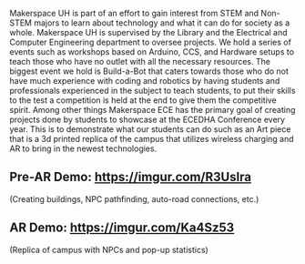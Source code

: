 Makerspace UH is part of an effort to gain interest from STEM and Non-STEM majors to learn about technology and what it can do for society as a whole. Makerspace UH is supervised by the Library and the Electrical and Computer Engineering department to oversee projects. We hold a series of events such as workshops based on Arduino, CCS, and Hardware setups to teach those who have no outlet with all the necessary resources. The biggest event we hold is Build-a-Bot that caters towards those who do not have much experience with coding and robotics by having students and professionals experienced in the subject to teach students, to put their skills to the test a competition is held at the end to give them the competitive spirit. Among other things Makerspace ECE has the primary goal of creating projects done by students to showcase at the ECEDHA Conference every year. This is to demonstrate what our students can do such as an Art piece that is a 3d printed replica of the campus that utilizes wireless charging and AR to bring in the newest technologies.

## Pre-AR Demo: https://imgur.com/R3Uslra 
(Creating buildings, NPC pathfinding, auto-road connections, etc.)

## AR Demo: https://imgur.com/Ka4Sz53 
(Replica of campus with NPCs and pop-up statistics)
